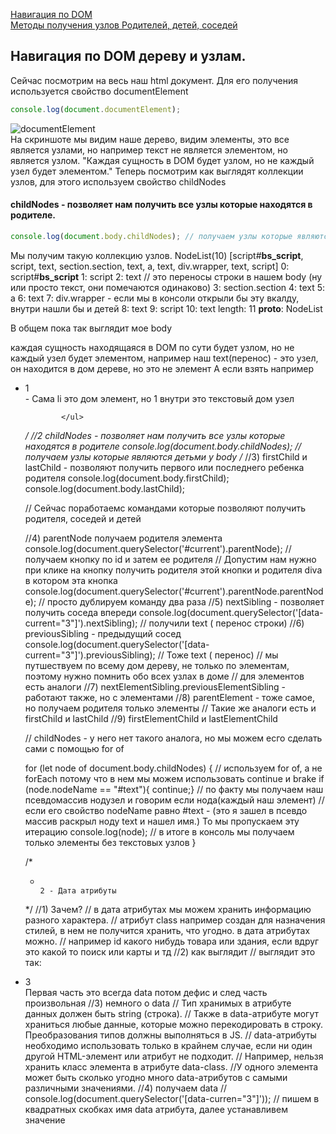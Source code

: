 [Навигация по DOM](#navigations)<br>
[Методы получения узлов Родителей, детей, соседей]()<br>
 
 ## <a name='navigations'> Навигация по DOM дереву и узлам. </a> ##
 Сейчас посмотрим на весь наш html документ. Для его получения используется свойство documentElement
```javaScript
console.log(document.documentElement);
```
![documentElement](https://github.com/Aquariids/MyJS/blob/main/app/img/%D0%B2%D0%B5%D1%81%D1%8Chtml.png)<br>
На скриншоте мы видим наше дерево, видим элементы, это все является узлами, но например текст не является элементом, но является узлом. "Каждая сущность в DOM будет узлом, но не каждый узел будет элементом." Теперь посмотрим как выглядят коллекции узлов, для этого используем свойство childNodes
#### childNodes - позволяет нам получить все узлы которые находятся в родителе.
```javaScript
console.log(document.body.childNodes); // получаем узлы которые являются детьми у body.
```
Мы получим такую коллекцию узлов.
NodeList(10) [script#__bs_script__, script, text, section.section, text, a, text, div.wrapper, text, script]
0: script#__bs_script__
1: script
2: text // это переносы строки в нашем body (ну или просто текст, они помечаются одинаково)
3: section.section
4: text
5: a
6: text
7: div.wrapper  - если мы в консоли открыли бы эту вкалду, внутри нашли бы и детей
8: text
9: script
10: text
length: 11
__proto__: NodeList

В общем пока так выглядит мое body

каждая сущность находящаяся в DOM по сути будет узлом, но не каждый узел будет элементом, например наш text(перенос) - это узел, он находится в дом дереве, но это не элемент
А если взять например
              <ul>
                <li>1</li>  - Сама li это дом элемент, но 1 внутри это текстовый дом узел

            </ul>
 */
//2 childNodes - позволяет нам получить все узлы которые находятся в родителе
console.log(document.body.childNodes); // получаем узлы которые являются детьми у body
/*
//3) firstChild и lastChild - позволяют получить первого или последнего ребенка родителя
console.log(document.body.firstChild);
console.log(document.body.lastChild);


// Сейчас поработаемс командами которые позволяют получить родителя, соседей и детей

//4) parentNode получаем родителя элемента
console.log(document.querySelector('#current').parentNode); // получаем кнопку по id и затем ее родителя 
// Допустим нам нужно при клике на кнопку получить родителя этой кнопки и родителя diva в котором эта кнопка
console.log(document.querySelector('#current').parentNode.parentNode); // просто дублируем команду два раза
//5)  nextSibling - позволяет получить соседа впереди
console.log(document.querySelector('[data-current="3"]').nextSibling); // получили text ( перенос строки)
//6) previousSibling - предыдущий сосед
console.log(document.querySelector('[data-current="3"]').previousSibling); // Тоже text ( перенос)
// мы путшествуем по всему дом дереву, не только по элементам, поэтому нужно помнить обо всех узлах в доме
// для элементов есть аналоги
//7) nextElementSibling.previousElementSibling  - работают также, но с элементами
//8) parentElement - тоже самое, но получаем родителя только элементы
// Такие же аналоги есть и firstChild и  lastChild
//9) firstElementChild и lastElementChild

// childNodes - у него нет такого аналога, но мы можем есго сделать сами с помощью for of

for (let node of document.body.childNodes) { // используем for of, а не forEach потому что в нем мы можем использовать continue и brake
  if (node.nodeName == "#text"){ continue;} // по факту мы получаем наш псевдомассив нодузел и говорим если нода(каждый наш элемент)
// если его свойство nodeName равно #text - (это я зашел в псевдо массив раскрыл ноду text и нашел имя.) То мы пропускаем эту итерацию 
  console.log(node); // в итоге в консоль мы получаем только элементы без  текстовых узлов
}


/*
*                                                                         2 - Дата атрибуты
 */
//1) Зачем?
// в дата атрибутах мы можем хранить информацию разного характера.
// атрибут class например  создан для назначения стилей, в нем не получится хранить, что угодно. в дата атрибутах можно.
// например id какого нибудь товара или здания, если вдруг это какой то поиск или карты и тд
//2) как выглядит 
// выглядит это так: <li data-current = '3'>3</li> Первая часть это всегда data потом дефис и след часть произвольная
//3) немного о data
// Тип хранимых в атрибуте данных должен быть string (строка). 
// Также в data-атрибуте могут храниться любые данные, которые можно перекодировать в строку. Преобразования типов должны выполняться в JS.
// data-атрибуты необходимо использовать только в крайнем случае, если ни один другой HTML-элемент или атрибут не подходит.
// Например, нельзя хранить класс элемента в атрибуте data-class.
//У одного элемента может быть сколько угодно много data-атрибутов с самыми различными значениями.
//4) получаем data
// console.log(document.querySelector('[data-curren="3"]')); // пишем в квадратных скобках имя data атрибута, далее устанавливем значение
